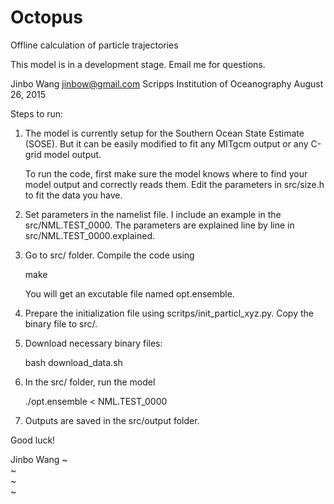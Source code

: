 # Octopus
Offline calculation of particle trajectories

This model is in a development stage. Email me for questions.

Jinbo Wang <jinbow@gmail.com>
Scripps Institution of Oceanography
August 26, 2015


Steps to run:

1. The model is currently setup for the Southern Ocean State Estimate (SOSE). But it can be easily modified to fit any MITgcm output or any C-grid model output.

   To run the code, first make sure the model knows where to find your model output and correctly reads them. Edit the parameters in src/size.h to fit the data you have.

2. Set parameters in the namelist file. I include an example in the src/NML.TEST_0000. The parameters are explained line by line in src/NML.TEST_0000.explained.


3. Go to src/ folder. Compile the code using

     make

   You will get an excutable file named opt.ensemble.

4. Prepare the initialization file using scritps/init_particl_xyz.py. Copy the binary file to src/.

5. Download necessary binary files:

   bash download_data.sh

5. In the src/ folder, run the model

     ./opt.ensemble < NML.TEST_0000

6. Outputs are saved in the src/output folder.


Good luck!


Jinbo Wang
~                                                                                                                                                                                                           
~                                                                                                                                                                                                           
~                                                                                                                                                                                                           
~                          
